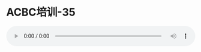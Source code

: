 # ACBC培训-35

<audio style="width: 100%;" preload="false" controls controlslist="nodownload"><source src="//file.simai.life/audio/mp3/old/12125.mp3" type="audio/mpeg">Your browser does not support the audio element.</audio>


